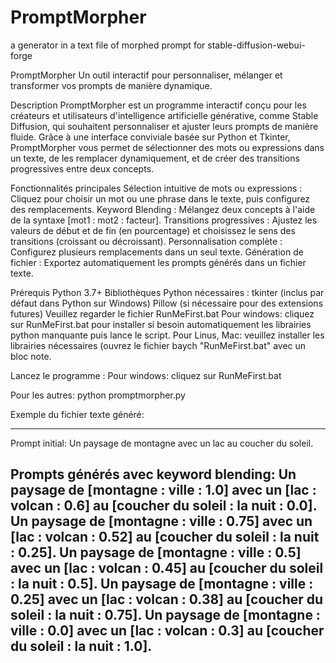 # PromptMorpher
a generator in a text file of morphed prompt for  stable-diffusion-webui-forge


PromptMorpher
Un outil interactif pour personnaliser, mélanger et transformer vos prompts de manière dynamique.

Description
PromptMorpher est un programme interactif conçu pour les créateurs et utilisateurs d'intelligence artificielle générative, comme Stable Diffusion, qui souhaitent personnaliser et ajuster leurs prompts de manière fluide. Grâce à une interface conviviale basée sur Python et Tkinter, PromptMorpher vous permet de sélectionner des mots ou expressions dans un texte, de les remplacer dynamiquement, et de créer des transitions progressives entre deux concepts.

Fonctionnalités principales
Sélection intuitive de mots ou expressions : Cliquez pour choisir un mot ou une phrase dans le texte, puis configurez des remplacements.
Keyword Blending : Mélangez deux concepts à l'aide de la syntaxe [mot1 : mot2 : facteur].
Transitions progressives : Ajustez les valeurs de début et de fin (en pourcentage) et choisissez le sens des transitions (croissant ou décroissant).
Personnalisation complète : Configurez plusieurs remplacements dans un seul texte.
Génération de fichier : Exportez automatiquement les prompts générés dans un fichier texte.

Prérequis
Python 3.7+
Bibliothèques Python nécessaires :
tkinter (inclus par défaut dans Python sur Windows)
Pillow (si nécessaire pour des extensions futures)
Veuillez regarder le fichier RunMeFirst.bat
Pour windows: cliquez sur RunMeFirst.bat pour installer si besoin automatiquement les librairies python manquante puis lance le script.
Pour Linus, Mac: veuillez installer les librairies nécessaires (ouvrez le fichier baych "RunMeFirst.bat" avec un bloc note.


Lancez le programme :
Pour windows: cliquez sur RunMeFirst.bat

Pour les autres:
python promptmorpher.py



Exemple du fichier texte généré:

-----
Prompt initial:
Un paysage de montagne avec un lac au coucher du soleil.

Prompts générés avec keyword blending:
Un paysage de [montagne : ville : 1.0] avec un [lac : volcan : 0.6] au [coucher du soleil : la nuit : 0.0].
Un paysage de [montagne : ville : 0.75] avec un [lac : volcan : 0.52] au [coucher du soleil : la nuit : 0.25].
Un paysage de [montagne : ville : 0.5] avec un [lac : volcan : 0.45] au [coucher du soleil : la nuit : 0.5].
Un paysage de [montagne : ville : 0.25] avec un [lac : volcan : 0.38] au [coucher du soleil : la nuit : 0.75].
Un paysage de [montagne : ville : 0.0] avec un [lac : volcan : 0.3] au [coucher du soleil : la nuit : 1.0].
-----


